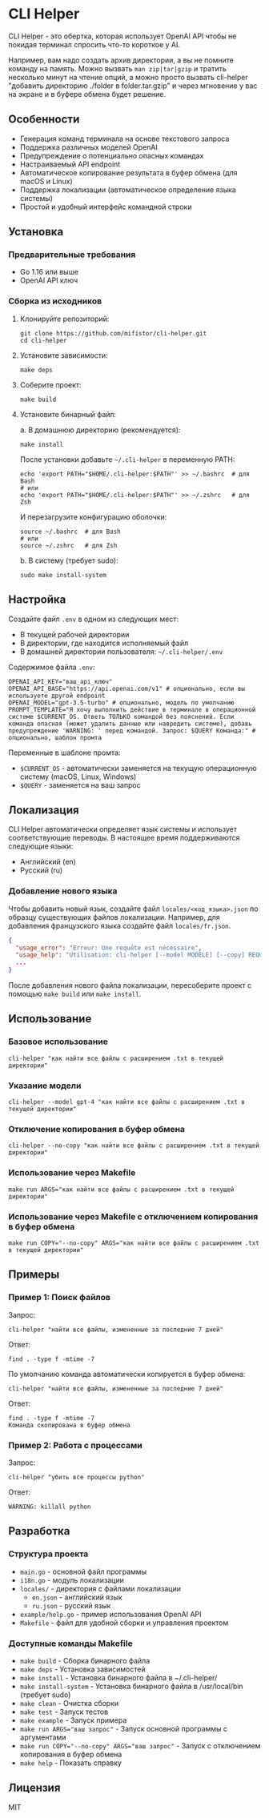 # CLI Helper

CLI Helper - это обертка, которая использует OpenAI API чтобы не покидая терминал спросить что-то короткое у AI.

Например, вам надо создать архив директории, а вы не помните команду на память. Можно вызвать `man zip|tar|gzip` и тратить несколько минут на чтение опций, а можно просто вызвать cli-helper "добавить директорию ./folder в folder.tar.gzip" и через мгновение у вас на экране и в буфере обмена будет решение. 

## Особенности

- Генерация команд терминала на основе текстового запроса
- Поддержка различных моделей OpenAI
- Предупреждение о потенциально опасных командах
- Настраиваемый API endpoint
- Автоматическое копирование результата в буфер обмена (для macOS и Linux)
- Поддержка локализации (автоматическое определение языка системы)
- Простой и удобный интерфейс командной строки

## Установка

### Предварительные требования

- Go 1.16 или выше
- OpenAI API ключ

### Сборка из исходников

1. Клонируйте репозиторий:
   ```
   git clone https://github.com/mifistor/cli-helper.git
   cd cli-helper
   ```

2. Установите зависимости:
   ```
   make deps
   ```

3. Соберите проект:
   ```
   make build
   ```

4. Установите бинарный файл:

   a. В домашнюю директорию (рекомендуется):
   ```
   make install
   ```
   После установки добавьте `~/.cli-helper` в переменную PATH:
   ```
   echo 'export PATH="$HOME/.cli-helper:$PATH"' >> ~/.bashrc  # для Bash
   # или
   echo 'export PATH="$HOME/.cli-helper:$PATH"' >> ~/.zshrc   # для Zsh
   ```
   И перезагрузите конфигурацию оболочки:
   ```
   source ~/.bashrc  # для Bash
   # или
   source ~/.zshrc   # для Zsh
   ```

   b. В систему (требует sudo):
   ```
   sudo make install-system
   ```

## Настройка

Создайте файл `.env` в одном из следующих мест:

- В текущей рабочей директории
- В директории, где находится исполняемый файл
- В домашней директории пользователя: `~/.cli-helper/.env`

Содержимое файла `.env`:

```
OPENAI_API_KEY="ваш_api_ключ"
OPENAI_API_BASE="https://api.openai.com/v1" # опционально, если вы используете другой endpoint
OPENAI_MODEL="gpt-3.5-turbo" # опционально, модель по умолчанию
PROMPT_TEMPLATE="Я хочу выполнить действие в терминале в операционной системе $CURRENT_OS. Ответь ТОЛЬКО командой без пояснений. Если команда опасная (может удалить данные или навредить системе), добавь предупреждение 'WARNING: ' перед командой. Запрос: $QUERY Команда:" # опционально, шаблон промта
```

Переменные в шаблоне промта:
- `$CURRENT_OS` - автоматически заменяется на текущую операционную систему (macOS, Linux, Windows)
- `$QUERY` - заменяется на ваш запрос

## Локализация

CLI Helper автоматически определяет язык системы и использует соответствующие переводы. В настоящее время поддерживаются следующие языки:

- Английский (en)
- Русский (ru)

### Добавление нового языка

Чтобы добавить новый язык, создайте файл `locales/<код_языка>.json` по образцу существующих файлов локализации. Например, для добавления французского языка создайте файл `locales/fr.json`.

```json
{
  "usage_error": "Erreur: Une requête est nécessaire",
  "usage_help": "Utilisation: cli-helper [--model MODÈLE] [--copy] REQUÊTE",
  ...
}
```

После добавления нового файла локализации, пересоберите проект с помощью `make build` или `make install`.

## Использование

### Базовое использование

```
cli-helper "как найти все файлы с расширением .txt в текущей директории"
```

### Указание модели

```
cli-helper --model gpt-4 "как найти все файлы с расширением .txt в текущей директории"
```

### Отключение копирования в буфер обмена

```
cli-helper --no-copy "как найти все файлы с расширением .txt в текущей директории"
```

### Использование через Makefile

```
make run ARGS="как найти все файлы с расширением .txt в текущей директории"
```

### Использование через Makefile с отключением копирования в буфер обмена

```
make run COPY="--no-copy" ARGS="как найти все файлы с расширением .txt в текущей директории"
```

## Примеры

### Пример 1: Поиск файлов

Запрос:
```
cli-helper "найти все файлы, измененные за последние 7 дней"
```

Ответ:
```
find . -type f -mtime -7
```

По умолчанию команда автоматически копируется в буфер обмена:
```
cli-helper "найти все файлы, измененные за последние 7 дней"
```

Ответ:
```
find . -type f -mtime -7
Команда скопирована в буфер обмена
```

### Пример 2: Работа с процессами

Запрос:
```
cli-helper "убить все процессы python"
```

Ответ:
```
WARNING: killall python
```

## Разработка

### Структура проекта

- `main.go` - основной файл программы
- `i18n.go` - модуль локализации
- `locales/` - директория с файлами локализации
  - `en.json` - английский язык
  - `ru.json` - русский язык
- `example/help.go` - пример использования OpenAI API
- `Makefile` - файл для удобной сборки и управления проектом

### Доступные команды Makefile

- `make build` - Сборка бинарного файла
- `make deps` - Установка зависимостей
- `make install` - Установка бинарного файла в ~/.cli-helper/
- `make install-system` - Установка бинарного файла в /usr/local/bin (требует sudo)
- `make clean` - Очистка сборки
- `make test` - Запуск тестов
- `make example` - Запуск примера
- `make run ARGS="ваш запрос"` - Запуск основной программы с аргументами
- `make run COPY="--no-copy" ARGS="ваш запрос"` - Запуск с отключением копирования в буфер обмена
- `make help` - Показать справку

## Лицензия

MIT
